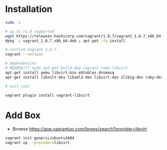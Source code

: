 # Installation
```bash
sudo -i

# up to v1.8 supported
wget https://releases.hashicorp.com/vagrant/1.8.7/vagrant_1.8.7_x86_64.deb
dpkg -i vagrant_1.8.7_x86_64.deb ; apt-get -fy install

# confirm Vagrant 1.8.7
vagrant --version

# dependencies
# NEEDED??? sudo apt-get build-dep vagrant ruby-libvirt
apt-get install qemu libvirt-bin ebtables dnsmasq
apt-get install libxslt-dev libxml2-dev libvirt-dev zlib1g-dev ruby-dev

# exit root

vagrant plugin install vagrant-libvirt
```

# Add Box
- Browse https://app.vagrantup.com/boxes/search?provider=libvirt
```bash
vagrant init generic/ubuntu1604
vagrant up --provider=libvirt
```